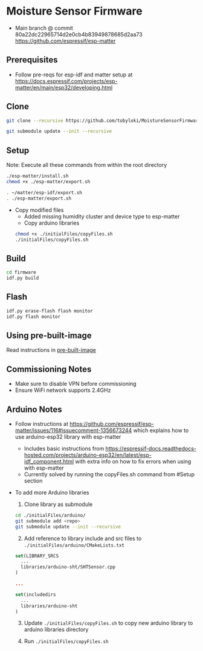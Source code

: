 # Moisture Sensor Firmware

-   Main branch @ commit 80a22dc22965714d2e0cb4b83949878685d2aa73 https://github.com/espressif/esp-matter

## Prerequisites

-   Follow pre-reqs for esp-idf and matter setup at https://docs.espressif.com/projects/esp-matter/en/main/esp32/developing.html

## Clone

```bash
git clone --recursive https://github.com/tobyloki/MoistureSensorFirmware.git
```

```bash
git submodule update --init --recursive
```

## Setup

Note: Execute all these commands from within the root directory

```bash
./esp-matter/install.sh
chmod +x ./esp-matter/export.sh
```

```bash
. ~/matter/esp-idf/export.sh
. ./esp-matter/export.sh
```

-   Copy modified files
    -   Added missing humidity cluster and device type to esp-matter
    -   Copy arduino libraries
    ```bash
    chmod +x ./initialFiles/copyFiles.sh
    ./initialFiles/copyFiles.sh
    ```

## Build

```bash
cd firmware
idf.py build
```

## Flash

```bash
idf.py erase-flash flash monitor
idf.py flash monitor
```

## Using pre-built-image

Read instructions in [pre-built-image](./pre-built-image/README.md)

## Commissioning Notes

-   Make sure to disable VPN before commissioning
-   Ensure WiFi network supports 2.4GHz

## Arduino Notes

-   Follow instructions at https://github.com/espressif/esp-matter/issues/116#issuecomment-1356673244 which explains how to use arduino-esp32 library with esp-matter
    -   Includes basic instructions from https://espressif-docs.readthedocs-hosted.com/projects/arduino-esp32/en/latest/esp-idf_component.html with extra info on how to fix errors when using with esp-matter
    -   Currently solved by running the copyFiles.sh command from #Setup section
-   To add more Arduino libraries

    1. Clone library as submodule

    ```bash
    cd ./initialFiles/arduino/
    git submodule add <repo>
    git submodule update --init --recursive
    ```

    2. Add reference to library include and src files to `./initialFiles/arduino/CMakeLists.txt`

    ```cmake
    set(LIBRARY_SRCS
      ...
      libraries/arduino-sht/SHTSensor.cpp
    )

    ...

    set(includedirs
      ...
      libraries/arduino-sht
    )
    ```

    3. Update `./initialFiles/copyFiles.sh` to copy new arduino library to arduino libraries directory

    4. Run `./initialFiles/copyFiles.sh`
